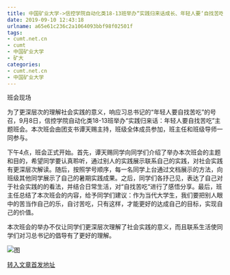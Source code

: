 ```yaml
---
title: 中国矿业大学->信控学院自动化类18-13班举办“实践归来话成长、年轻人要‘自找苦吃’”主题班会 | cumt.net.cn
date: 2019-09-10 12:43:18
urlname: a65e61c236c2a1064093bbf98f02501f
tags: 
- cumt.net.cn
- cumt
- 中国矿业大学
- 矿大
categories:
- cumt.net.cn
- 中国矿业大学
---
```



班会现场

为了更深层次的理解社会实践的意义，响应习总书记的“年轻人要自找苦吃”的号召，9月8日，信控学院自动化类18-13班举办“实践归来话：年轻人要自找苦吃”主题班会。本次班会由团支书谭天赐主持，班级全体成员参加，班主任和班级导师一同参与。

下午4点，班会正式开始。首先，谭天赐同学向同学们介绍了举办本次班会的主题和目的，希望同学要认真聆听，通过别人的实践展示联系自己的实践，对社会实践有更深层次解读。随后，按照学号顺序，每一名同学上台通过文档展示的方法，向班级其他同学展示了自己的暑期实践成果。之后，同学们各抒己见，表达了自己对于社会实践的的看法，并结合日常生活，对“自找苦吃“进行了感悟分享。最后，班主任总结了本次班会的内容，给予同学们建议：作为当代大学生，我们要把别人眼中的苦当作自己的乐，自讨苦吃，只有这样，才能更好的达成自己的目标，实现自己的价值。

本次班会的举办不仅让同学们更深层次理解了社会实践的意义，而且联系生活使同学们对习总书记的倡导有了更好的理解。



![图](http://xwzx.cumt.edu.cn/_upload/article/images/28/0b/6145ce88462ba5d7d9da809f5901/50224ae0-2ca2-4c3b-b03e-1335dcee9822.png)

[转入文章首发地址](http://xwzx.cumt.edu.cn/3d/cb/c523a540107/page.htm)